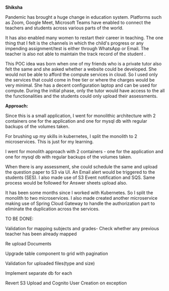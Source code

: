 **Shiksha**

Pandemic has brought a huge change in education system. Platforms such as Zoom, Google Meet, Microsoft Teams have enabled to connect the teachers and students across various parts of the world.  

It has also enabled many women to restart their career in teaching. The one thing that I felt is the channels in which the child's progress or any impending assignment/test is either through WhatsApp or Email.  The teacher is also not able to maintain the track record of the student .  

This POC idea was born when one of my friends who is a private tutor also felt the same and she asked whether a website could be developed. She would not be able to afford the compute services in cloud. So I used only the services that could come in free tier or where the charges would be very minimal. She has a decent configuration laptop and can be used for compute. During the initial phase, only the tutor would have access to the all the functionalities and the students could only upload their assessments.

**Approach:**

Since this is a small application, I went for monolithic architecture with 2 containers one for the application and one for mysql db with regular backups of the volumes taken.  

For brushing up my skills in kubernetes, I split the monolith to 2 microservices. This is just for my learning. 

 I went for monolith approach with 2 containers - one for the application and one for mysql db with regular backups of the volumes taken.  

When there is any assessment, she could schedule the same and upload the question paper to S3 via UI. An Email alert would be triggered to the students (SES). I also made use of S3 Event notification and SQS. Same process would be followed for Answer sheets upload also. 

It has been some months since I worked with Kubernetes.  So I split the monolith to two microservices. I also made created another microservice making use of Spring Cloud Gateway to handle the authorization part to eliminate the duplication across the services.



TO BE DONE:

Validation for mapping subjects and grades- Check whether any previous teacher has been already mapped

Re upload Documents

Upgrade table component to grid with pagination

Validation for uploaded files(type and size)

Implement separate db for each 

Revert S3 Upload and Cognito User Creation on exception
